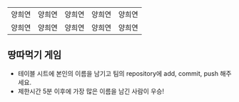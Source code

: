 <table>
      <tbody>
        <tr>
          <td>양희연</td>
          <td>양희연</td>
          <td>양희연</td>
          <td>양희연</td>
          <td>양희연</td>
        </tr>
        <tr>
          <td>양희연</td>
          <td>양희연</td>
          <td>양희연</td>
          <td>양희연</td>
          <td>양희연</td>
</table>

## 땅따먹기 게임

- 테이블 시트에 본인의 이름을 남기고 팀의 repository에 add, commit, push 해주세요.
- 제한시간 5분 이후에 가장 많은 이름을 남긴 사람이 우승!

